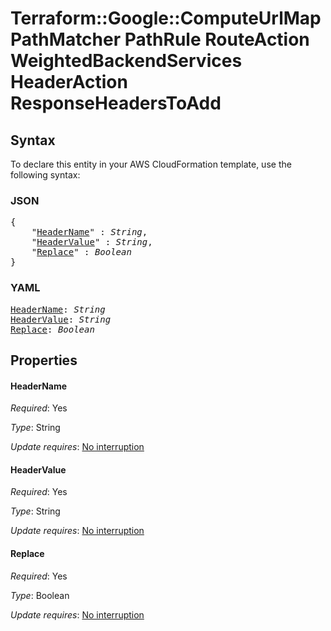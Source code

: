 # Terraform::Google::ComputeUrlMap PathMatcher PathRule RouteAction WeightedBackendServices HeaderAction ResponseHeadersToAdd

## Syntax

To declare this entity in your AWS CloudFormation template, use the following syntax:

### JSON

<pre>
{
    "<a href="#headername" title="HeaderName">HeaderName</a>" : <i>String</i>,
    "<a href="#headervalue" title="HeaderValue">HeaderValue</a>" : <i>String</i>,
    "<a href="#replace" title="Replace">Replace</a>" : <i>Boolean</i>
}
</pre>

### YAML

<pre>
<a href="#headername" title="HeaderName">HeaderName</a>: <i>String</i>
<a href="#headervalue" title="HeaderValue">HeaderValue</a>: <i>String</i>
<a href="#replace" title="Replace">Replace</a>: <i>Boolean</i>
</pre>

## Properties

#### HeaderName

_Required_: Yes

_Type_: String

_Update requires_: [No interruption](https://docs.aws.amazon.com/AWSCloudFormation/latest/UserGuide/using-cfn-updating-stacks-update-behaviors.html#update-no-interrupt)

#### HeaderValue

_Required_: Yes

_Type_: String

_Update requires_: [No interruption](https://docs.aws.amazon.com/AWSCloudFormation/latest/UserGuide/using-cfn-updating-stacks-update-behaviors.html#update-no-interrupt)

#### Replace

_Required_: Yes

_Type_: Boolean

_Update requires_: [No interruption](https://docs.aws.amazon.com/AWSCloudFormation/latest/UserGuide/using-cfn-updating-stacks-update-behaviors.html#update-no-interrupt)

